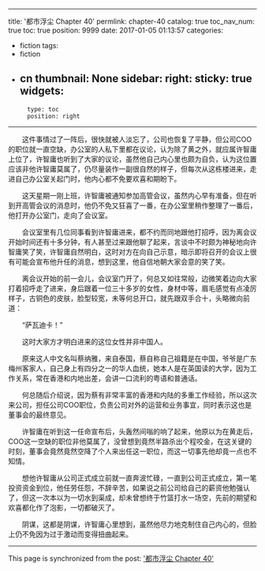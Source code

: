 
---
title: '都市浮尘 Chapter 40'
permlink: chapter-40
catalog: true
toc_nav_num: true
toc: true
position: 9999
date: 2017-01-05 01:13:57
categories:
- fiction
tags:
- fiction
- cn
thumbnail: None
sidebar:
    right:
        sticky: true
widgets:
    -
        type: toc
        position: right
---


<html>
<p>　　这件事情过了一阵后，很快就被人淡忘了，公司也恢复了平静，但公司COO的职位就一直空缺，办公室的人私下里都在议论，认为除了黄之外，就应属许智庸上位了，许智庸也听到了大家的议论，虽然他自己内心里也颇为自负，认为这位置应该非他许智庸莫属了，仍尽量装作一副很自然的样子，但每次从这栋楼进来，走进自己办公室关起门时，他内心都不免要欢喜和期盼下。</p>
<p>　　这天星期一刚上班，许智庸被通知参加高管会议，虽然内心早有准备，但在听到开高管会议的消息时，他仍不免又狂喜了一番，在办公室里稍作整理了一番后，他打开办公室门，走向了会议室。</p>
<p>　　会议室里有几位同事看到许智庸进来，都不约而同地跟他打招呼，因为离会议开始时间还有十多分钟，有人甚至过来跟他聊了起来，言谈中不时颇为神秘地向许智庸笑了笑，许智庸自然明白，这时对方在向自己示意，暗示即将召开的会议上很有可能会宣布他升任的消息，想到这里，他自信地朝大家会意的笑了笑。</p>
<p>　　离会议开始的前一会儿，会议室门开了，何总又如往常般，边微笑着边向大家打着招呼走了进来，身后跟着一位三十多岁的女性，身材中等，眉毛感觉有点凌厉样子，古铜色的皮肤，脸型较宽，未等何总开口，就先跟双手合十，头略微向前道：</p>
<p>　　“萨瓦迪卡！”</p>
<p>　　这时大家方才明白进来的这位女性并非中国人。</p>
<p>　　原来这人中文名叫蔡纳雅，来自泰国，蔡自称自己祖籍是在中国，爷爷是广东梅州客家人，自己身上有四分之一的华人血统，她本人是在英国读的大学，因为工作关系，常在香港和内地出差，会讲一口流利的粤语和普通话。</p>
<p>　　何总随后介绍说，因为蔡有非常丰富的香港和内陆的多重工作经验，所以这次来公司，担任公司COO职位，负责公司对外的运营和业务事宜，同时表示这也是董事会的最终意见。</p>
<p>　　许智庸在听到这一任命宣布后，头轰然间嗡的响了起来，他原以为在黄走后，COO这一空缺的职位非他莫属了，没曾想到竟然半路杀出个程咬金，在这关键的时刻，董事会竟然竟然空降了个人来出任这一职位，而这一切事先他却竟一点也不知情。</p>
<p>　　想他许智庸从公司正式成立前就一直奔波忙碌，一直到公司正式成立，第一笔投资资金到位，他任劳任怨，不辞辛苦，如果说之前公司给自己的薪资他勉强认了，但这一次本以为一切水到渠成，却未曾想终于竹篮打水一场空，先前的期望和欢喜都化作了泡影，一切都破灭了。</p>
<p>　　阴谋，这都是阴谋，许智庸心里想到，虽然他尽力地克制住自己内心的，但脸上仍不免因为过于激动而变得扭曲起来。</p>
</html>

- - -

This page is synchronized from the post: ['都市浮尘 Chapter 40'](https://steemit.com/@rivalhw/chapter-40)
